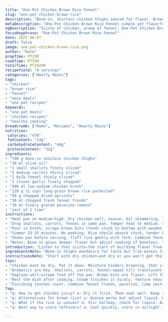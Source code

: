 ```yaml
---
title: "One-Pot Chicken Brown Rice Fennel"
slug: "one-pot-chicken-brown-rice"
description: "Bone-in, skinless chicken thighs seared for flavor. Brown rice steams with aromatics in the same pan. Fennel and carrots soften, releasing their sweetness. Garlic, golden and fragrant. Chicken broth brings it all together, tenderizing rice and melding flavors. Raisins swapped for apricots add subtle tartness; parmesan replaced with pecorino for saltier bite. Lemon zest brightens the dish. Cook times varied; textures key. Rustic, hearty, without fuss. Gluten, nuts, and eggs free. Balanced savory and sweet."
metaDescription: "One-Pot Chicken Brown Rice Fennel simple yet flavorful dish with seared chicken, subtle sweetness from veggies, and hearty brown rice."
ogDescription: "Sizzle of chicken, aroma of fennel; One-Pot Chicken Brown Rice Fennel combines rustic flavors in a cozy dish everyone enjoys."
focusKeyphrase: "One-Pot Chicken Brown Rice Fennel"
date: 2025-08-07
draft: false
image: one-pot-chicken-brown-rice.png
author: "Kate"
prepTime: PT25M
cookTime: PT55M
totalTime: PT1H20M
recipeYield: "4 servings"
categories: ["Hearty Mains"]
tags:
- "chicken"
- "brown rice"
- "fennel"
- "easy meals"
- "one-pot recipes"
keywords:
- "one-pot meals"
- "chicken recipes"
- "healthy cooking"
breadcrumb: ["Home", "Recipes", "Hearty Mains"]
nutrition: 
 calories: "470"
 fatContent: "14g"
 carbohydrateContent: "46g"
 proteinContent: "32g"
ingredients:
- "700 g bone-in skinless chicken thighs"
- "30 ml olive oil"
- "3 small shallots finely sliced"
- "2 medium carrots thinly sliced"
- "1 bulb fennel thinly sliced"
- "2 cloves garlic finely chopped"
- "500 ml low-sodium chicken broth"
- "210 g (1 cup) long-grain brown rice parboiled"
- "50 g chopped dried apricots"
- "30 ml chopped fresh fennel fronds"
- "30 ml finely grated pecorino romano"
- "zest of 1 lime"
instructions:
- "Heat pan on medium-high. Dry chicken well, season. Oil shimmering, lay thighs skin side down if any skin remains; hear sizzle, brown until deep golden, about 6-7 minutes per side. Don't rush; locks in juices. Remove to plate. Fat left—keep it."
- "Drop shallots, carrots, fennel in same pan. Temper heat to medium. Stir often, soften until translucent, 8 minutes. Sweet aromas develop. Add garlic, stir 30 seconds, don’t brown or garlic turns bitter."
- "Pour in broth, scrape brown bits (fond) stuck to bottom with wooden spoon—those bits are flavor. Add rice and apricots; stir to combine. Scatter chicken on top, pour any juices from plate back in. Bring just to boil; tough at rapid boil, lower to gentle simmer, cover pan tightly."
- "Simmer 33-35 minutes. No peeking. Rice should absorb stock, tender but chewy—bite test for doneness. If liquid remains when rice cooked, remove lid, simmer lightly to evaporate excess. Rest 7 minutes off heat, lid on, steam finishes cooking evenly."
- "Shake pan before serving, fluff rice gently with fork. Combine fennel fronds, pecorino, and lime zest in bowl; sprinkle over warm rice. Fennel fronds add brightness, pecorino sharp saltiness, lime zest adds zing. Serve hot."
- "Notes: Bone-in gives deeper flavor but adjust cooking if boneless. If no pecorino, parmesan works but salt less. Apricots add gentle tartness; raisins or chopped dried cherries good swaps. Can use vegetable broth for lighter touch. If rice cooks unevenly, add 30 ml more broth midway; texture should be tender with slight bite."
introduction: "Listen to that sizzle—the start of building flavor from raw. Brown chicken thighs, skin off but treated like gold, crisping edges and sealing juices inside. Not rushing sear is critical; the fond is heaven beneath. Then soften shallots, carrots, fennel letting natural sugars awaken, smell sweet, promise of depth. Garlic joins, minimal time, avoid bitterness. Stock deglazes, lifting browned bits; rice and dried apricots add texture and subtle tart interplay. Low simmer, no rushed boiling; patience pays here. Resting finishes steam gently, avoids gumminess. Pecorino over parmesan ups saltiness—sometimes you want that cut through richness. Lime zest tricks senses, brightens earthiness. No flour, no gluten, no fuss. Just layered flavor and tactile contrasts that tell a story on your plate."
ingredientsNote: "Bone-in thighs mandatory for taste but trim excess fat to prevent greasy pan. Olive oil preferred for moderate smoke point; can swap grapeseed if hotter sear desired. Shallots over onions for subtle sweetness; carrots thin to cook uniformly. Fennel sliced thin but keep core intact—softens without dissolving. Garlic always last to avoid burnt bitterness. Chicken broth low sodium controls salt better; vegetable broth can lighten dish but flavor changes. Brown rice parboiled reduces soak time but stays chewy. Dried apricots instead of raisins for balance of sweet and tart; dried cherries or cranberries work too. Pecorino for sharper salty hit versus parmesan; can omit if dairy sensitive but lose part of character. Lime zest instead of lemon adds fresh citrus without overwhelming."
instructionsNote: "Start with dry chicken—pat dry or you won’t get that crust, moisture is enemy here. Heat pan well before adding oil, test by sprinkling water for dancing droplets. Don’t move chicken once placed; waiting solid crust before flipping. Bottom browned, internal juices sealed, avoiding bend or jiggle. After removing chicken, use rendered fat to sweat aromatics; vegetable softness noticeable when edges become translucent and smell sweet, almost caramelized. Garlic added briefly to avoid bitterness—small mistake here ruins freshness. Deglazing is key; scraping brown bits adds complexity, nothing wasted. Rice must be evenly distributed; chicken on top cooks in steam inside too. Simmer—not boil violently—to prevent rice from sticking or burning. Resting after removes crust from bottom, lets texture settle. If rice tough at end, add hot liquid and steam covered five more minutes. Finish with cheese and fronds for sharp aroma and zingy freshness."
tips:
- "Chicken must be dry. Pat it down. Moisture hinders browning, that crust is vital. Heat that pan till it shimmers—water drops dance. Add chicken, don’t move. Wait for that sizzle—golden edges, sealed juices."
- "Aromatics are key. Shallots, carrots, fennel—sweat till translucent, release sweetness. Smell it, trust the process. Garlic last, few seconds. Overdo it, bitterness takes over. Textures matter—soft, aromatic mixture, brings warmth."
- "Deglaze well—scrape fond off the pan. Brown bits are flavor. Lift them, don’t waste. Stir rice in gently—distribute evenly. Chicken on top ensures steaming. Too fast, and rice sticks. Simmer, not boil. Quiet heat."
- "Rest the dish after cooking. Steam finishes it nicely. Texture should be tender, not mushy. If rice tough, add hot broth, cover for more time. Think about using apricots or swap with cherries for tartness."
- "Finishing touches count. Combine fennel fronds, pecorino, lime zest—sprinkle over warm rice. Brightness, saltiness, acidity. A balance that lifts flavors. Skip the dairy if sensitive but know it changes the taste."
faq:
- "q: How to get chicken juicy? a: Dry it first. Then sear well. Keep skin side down if any. Don’t rush. Wait, smell, hear the sizzle. That's your cue."
- "q: Alternatives for brown rice? a: Quinoa works but adjust liquid. White rice cooks faster but texture changes. Bulgur, farro as options. Think about timing."
- "q: What if the rice is uneven? a: Stir halfway, check for liquid. Add broth if needed. Steaming should do the trick. Cover firmly, let it steam."
- "q: Best way to store leftovers? a: Cool quickly, store in airtight. Fridge for few days or freeze. But know textures change when reheating. Reheat gently."

---
```

